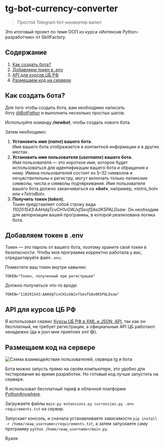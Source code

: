 # tg-bot-currency-converter
 > Простой Telegram бот-конвертер валют

Это итоговый проект по теме ООП из курса «Интенсив Python-разработчик» от SkillFactory.

## Содержание

1. [Как создать бота?](#Как-создать-бота)
1. [Добавляем токен в .env](#Добавляем-токен-в-env)
1. [API для курсов ЦБ РФ](#API-для-курсов-ЦБ-РФ)
1. [Размещаем код на сервере](#Размещаем-код-на-сервере)

## Как создать бота?

Для того чтобы создать бота, вам необходимо написать боту *[@BotFather](https://t.me/botfather)* и выполнить несколько простых шагов.

Используйте команду ***/newbot***, чтобы создать нового бота.

Затем необходимо:

1. **Установить имя (*name*) вашего бота.**  
    Имя вашего бота отображается в контактной информации и в других местах.
2. **Установить имя пользователя (*username*) вашего бота.**  
    Имя пользователя — это короткое имя, которое будет использоваться для идентификации вашего бота и обращения к нему. Имена пользователей состоят из 5–32 символов и нечувствительны к регистру, могут включать только латинские символы, числа и символы подчёркивания. Имя пользователя вашего бота должно заканчиваться на **«*bot*»**, например, «*tetris_bot*» или «_TetrisBot_».
3. **Получить токен (*token*).**  
    Токен представляет собой строку вида *110201543:AAHdqTcvCH1vGWJxfSeofSAs0K5PALDsaw*. Он необходим для авторизации  вашей программы, в которой реализована логика бота.

## Добавляем токен в .env

Токен — это пароль от вашего бота, поэтому храните свой токен в безопасности. Чтобы моя программа корректно работала у вас, отредактируйте файл `.env`:

Поместите ваш токен внутри кавычек:

```
TOKEN="Токен, полученный при регистрации"
```

Должно получиться что-то вроде:

```
TOKEN="110201543:AAHdqTcvCH1vGWJxfSeofSAs0K5PALDsaw"
```

## API для курсов ЦБ РФ
Я использовал сервис [Курсы ЦБ РФ в XML и JSON, API](https://www.cbr-xml-daily.ru/), так как он бесплатный, не требует регистрации, а официальные API ЦБ работают ненадежно (да и json мне приятнее xml :smile:).

## Размещаем код на сервере

![Схема взаимодействия пользователей, сервера tg и бота](https://optima740.github.io/image/post-2020-09-18/how_it_works.png)

Бота можно запусть прямо на своём компьютере, это удобно для тестирования во время разработки. Но готовый код лучше запустить на сервере.

Я использовал бесплатный тариф в облачной платформе [*Python*Anywhere](https://www.pythonanywhere.com/).

Загружаете файлы `main.py extensions.py currencies.py .env requirements.txt` на сервер.

Запускает консоль, и сначала устанавливаете зависимости `pip install -r /home/<ваш_username>/requirements.txt`, а затем запускаете саму программу `python /home/<ваш_username>/main.py`.

Вуаля.
